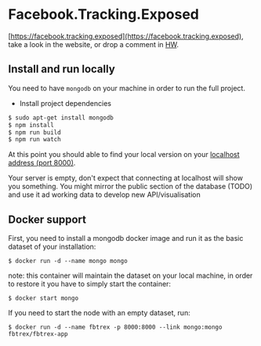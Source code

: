 # Facebook.Tracking.Exposed

[https://facebook.tracking.exposed](https://facebook.tracking.exposed), take a look in the website, or drop a comment in [HW](https://news.ycombinator.com/item?id=13161725).

## Install and run locally

You need  to have `mongodb` on your machine in order to run the full project. 

- Install project dependencies

```bash
$ sudo apt-get install mongodb
$ npm install
$ npm run build
$ npm run watch
```

At this point you should able to find your local version on your [localhost address (port 8000)](http://localhost:8000).

Your server is empty, don't expect that connecting at localhost will show you something. 
You might mirror the public section of the database (TODO) and use it ad working data to develop new API/visualisation

## Docker support
First, you need to install a mongodb docker image and run it as the basic dataset of your installation:
```
$ docker run -d --name mongo mongo
```
note: this container will maintain the dataset on your local machine, in order to restore it you have to simply start the container:
```
$ docker start mongo
```

If you need to start the node with an empty dataset, run:
```
$ docker run -d --name fbtrex -p 8000:8000 --link mongo:mongo fbtrex/fbtrex-app
```
